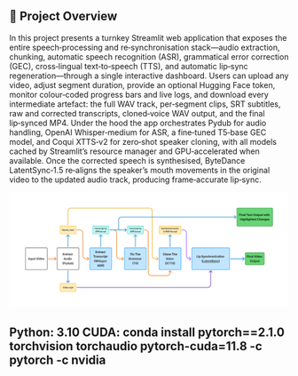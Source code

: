 ## 📖 Project Overview

In this project presents a turnkey Streamlit web application that exposes the entire speech‑processing and re‑synchronisation stack—audio extraction, chunking, automatic speech recognition (ASR), grammatical error correction (GEC), cross‑lingual text‑to‑speech (TTS), and automatic lip‑sync regeneration—through a single interactive dashboard. Users can upload any video, adjust segment duration, provide an optional Hugging Face token, monitor colour‑coded progress bars and live logs, and download every intermediate artefact: the full WAV track, per‑segment clips, SRT subtitles, raw and corrected transcripts, cloned‑voice WAV output, and the final lip‑synced MP4. Under the hood the app orchestrates Pydub for audio handling, OpenAI Whisper‑medium for ASR, a fine‑tuned T5‑base GEC model, and Coqui XTTS‑v2 for zero‑shot speaker cloning, with all models cached by Streamlit’s resource manager and GPU‑accelerated when available. Once the corrected speech is synthesised, ByteDance LatentSync‑1.5 re‑aligns the speaker’s mouth movements in the original video to the updated audio track, producing frame‑accurate lip‑sync.

<!-- Image goes here -->
<img src="Assets/Diagram.png" width="800">

Python: 3.10
CUDA: conda install pytorch==2.1.0 torchvision torchaudio pytorch-cuda=11.8 -c pytorch -c nvidia
---


